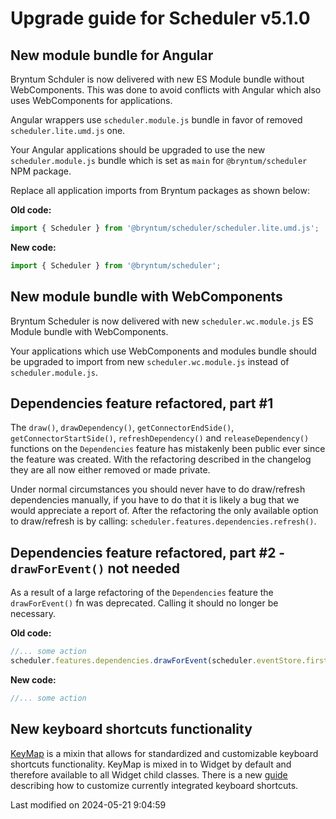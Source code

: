 # Upgrade guide for Scheduler v5.1.0

## New module bundle for Angular

Bryntum Schduler is now delivered with new ES Module bundle without WebComponents. This was done to avoid conflicts
with Angular which also uses WebComponents for applications.

Angular wrappers use `scheduler.module.js` bundle in favor of removed `scheduler.lite.umd.js` one.

Your Angular applications should be upgraded to use the new `scheduler.module.js` bundle which is set as `main` for
`@bryntum/scheduler` NPM package.

Replace all application imports from Bryntum packages as shown below:

**Old code:**

```javascript
import { Scheduler } from '@bryntum/scheduler/scheduler.lite.umd.js';
```

**New code:**

```javascript
import { Scheduler } from '@bryntum/scheduler';
```

## New module bundle with WebComponents

Bryntum Scheduler is now delivered with new `scheduler.wc.module.js` ES Module bundle with WebComponents.

Your applications which use WebComponents and modules bundle should be upgraded to import from new 
`scheduler.wc.module.js` instead of `scheduler.module.js`.

## Dependencies feature refactored, part #1

The `draw()`, `drawDependency()`, `getConnectorEndSide()`, `getConnectorStartSide()`, `refreshDependency()` and 
`releaseDependency()` functions on the `Dependencies` feature has mistakenly been public ever since the feature was 
created. With the refactoring described in the changelog they are all now either removed or made private.

Under normal circumstances you should never have to do draw/refresh dependencies manually, if you have to do that it is
likely a bug that we would appreciate a report of. After the refactoring the only available option to draw/refresh is by
calling: `scheduler.features.dependencies.refresh()`. 

## Dependencies feature refactored, part #2 - `drawForEvent()` not needed

As a result of a large refactoring of the `Dependencies` feature the `drawForEvent()` fn was deprecated. Calling it
should no longer be necessary.

**Old code:**
```javascript
//... some action
scheduler.features.dependencies.drawForEvent(scheduler.eventStore.first);
```
**New code:**
```javascript
//... some action
```

## New keyboard shortcuts functionality

[KeyMap](#Core/widget/mixin/KeyMap) is a mixin that allows for standardized and customizable keyboard shortcuts
functionality. KeyMap is mixed in to Widget by default and therefore available to all Widget child classes. There is a
new [guide](#Grid/guides/customization/keymap.md) describing how to customize currently integrated keyboard shortcuts.


<p class="last-modified">Last modified on 2024-05-21 9:04:59</p>